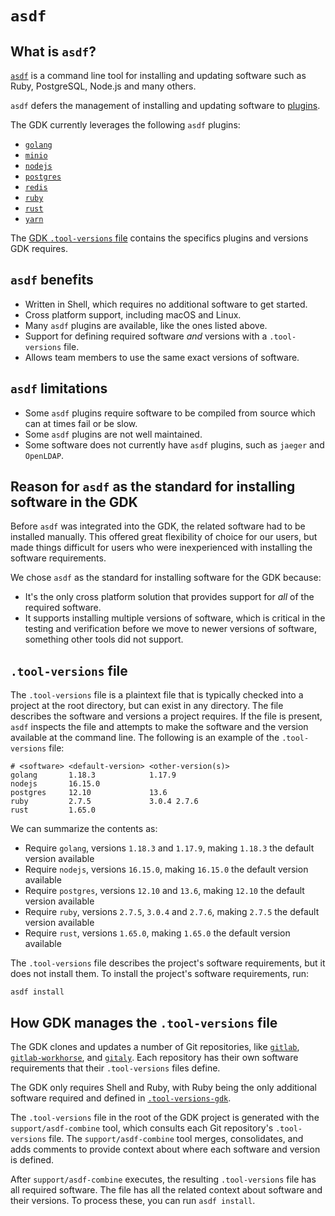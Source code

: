 # `asdf`

## What is `asdf`?

[`asdf`](https://asdf-vm.com/) is a command line tool for installing and updating software such as Ruby, PostgreSQL, Node.js and many others.

`asdf` defers the management of installing and updating software to [plugins](https://github.com/asdf-vm/asdf-plugins).

The GDK currently leverages the following `asdf` plugins:

- [`golang`](https://github.com/kennyp/asdf-golang)
- [`minio`](https://github.com/aeons/asdf-minio)
- [`nodejs`](https://github.com/asdf-vm/asdf-nodejs)
- [`postgres`](https://github.com/smashedtoatoms/asdf-postgres)
- [`redis`](https://github.com/smashedtoatoms/asdf-redis)
- [`ruby`](https://github.com/asdf-vm/asdf-ruby)
- [`rust`](https://github.com/asdf-community/asdf-rust)
- [`yarn`](https://github.com/twuni/asdf-yarn)

The [GDK `.tool-versions` file](https://gitlab.com/gitlab-org/gitlab-development-kit/-/blob/main/.tool-versions) contains the specifics plugins and versions GDK requires.

## `asdf` benefits

- Written in Shell, which requires no additional software to get started.
- Cross platform support, including macOS and Linux.
- Many `asdf` plugins are available, like the ones listed above.
- Support for defining required software _and_ versions with a `.tool-versions` file.
- Allows team members to use the same exact versions of software.

## `asdf` limitations

- Some `asdf` plugins require software to be compiled from source which can at times fail or be slow.
- Some `asdf` plugins are not well maintained.
- Some software does not currently have `asdf` plugins, such as `jaeger` and `OpenLDAP`.

## Reason for `asdf` as the standard for installing software in the GDK

Before `asdf` was integrated into the GDK, the related software had to be installed manually. This offered great flexibility of choice for our users, but made things difficult for users who were inexperienced with installing the software requirements.

We chose `asdf` as the standard for installing software for the GDK because:

- It's the only cross platform solution that provides support for _all_ of the required software.
- It supports installing multiple versions of software, which is critical in the testing and verification before we move to newer versions of software, something other tools did not support.

## `.tool-versions` file

The `.tool-versions` file is a plaintext file that is typically checked into a project at the root directory, but can exist in any directory. The file describes the software and versions a project requires. If the file is present, `asdf` inspects the file and attempts to make the software and the version available at the command line. The following is an example of the `.tool-versions` file:

```plaintext
# <software> <default-version> <other-version(s)>
golang       1.18.3            1.17.9
nodejs       16.15.0
postgres     12.10             13.6
ruby         2.7.5             3.0.4 2.7.6
rust         1.65.0
```

We can summarize the contents as:

- Require `golang`, versions `1.18.3` and `1.17.9`, making `1.18.3` the default version available
- Require `nodejs`, versions `16.15.0`, making `16.15.0` the default version available
- Require `postgres`, versions `12.10` and `13.6`, making `12.10` the default version available
- Require `ruby`, versions `2.7.5`, `3.0.4` and `2.7.6`, making `2.7.5` the default version available
- Require `rust`, versions `1.65.0`, making `1.65.0` the default version available

The `.tool-versions` file describes the project's software requirements, but it does not install them. To install the project's software requirements, run:

```shell
asdf install
```

## How GDK manages the `.tool-versions` file

The GDK clones and updates a number of Git repositories, like [`gitlab`](https://gitlab.com/gitlab-org/gitlab), [`gitlab-workhorse`](https://gitlab.com/gitlab-org/gitlab/-/tree/master/workhorse), and [`gitaly`](https://gitlab.com/gitlab-org/gitaly). Each repository has their own software requirements that their `.tool-versions` files define.

The GDK only requires Shell and Ruby, with Ruby being the only additional software required and defined in [`.tool-versions-gdk`](https://gitlab.com/gitlab-org/gitlab-development-kit/-/blob/main/.tool-versions-gdk).

The `.tool-versions` file in the root of the GDK project is generated with the `support/asdf-combine` tool, which consults each Git repository's `.tool-versions` file. The `support/asdf-combine` tool merges, consolidates, and adds comments to provide context about where each software and version is defined.

After `support/asdf-combine` executes, the resulting `.tool-versions` file has all required software. The file has all the related context about software and their versions. To process these, you can run `asdf install`.
